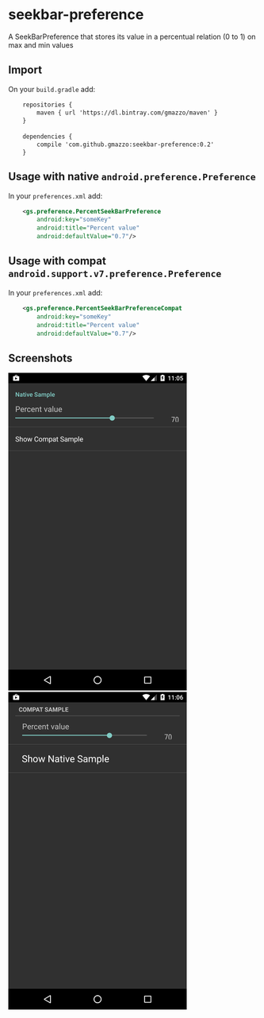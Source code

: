 # seekbar-preference
A SeekBarPreference that stores its value in a percentual relation (0 to 1) on max and min values

## Import
On your `build.gradle` add:
```
    repositories {
        maven { url 'https://dl.bintray.com/gmazzo/maven' }
    }

    dependencies {
        compile 'com.github.gmazzo:seekbar-preference:0.2'
    }
```

## Usage with native `android.preference.Preference`
In your `preferences.xml` add:
```xml
    <gs.preference.PercentSeekBarPreference
        android:key="someKey"
        android:title="Percent value"
        android:defaultValue="0.7"/>
```

## Usage with compat `android.support.v7.preference.Preference`
In your `preferences.xml` add:
```xml
    <gs.preference.PercentSeekBarPreferenceCompat
        android:key="someKey"
        android:title="Percent value"
        android:defaultValue="0.7"/>
```

## Screenshots
![Native](screenshots/native.png)
![Compat](screenshots/compat.png)
